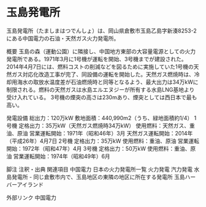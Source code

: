 # 玉島発電所

玉島発電所（たましまはつでんしょ）は、岡山県倉敷市玉島乙島字新湊8253-2にある中国電力の石油・天然ガス火力発電所。

概要
玉島の森（運動公園）に隣接し、中国地方東部の大容量電源としての火力発電所である。1971年3月に1号機が運転を開始、3号機までが建設された。
2014年4月7日には、燃料コストの削減などを図るために実施していた1号機の天然ガス対応化改造工事が完了、同設備の運転を開始した。天然ガス燃焼時は、冷却用海水の取放水温度差が石油燃焼時と同等となるよう、最大出力は34万kWに制限される。燃料の天然ガスは水島エルエヌジーが所有する水島LNG基地より受け入れている。
3号機の煙突の高さは230mあり、煙突としては西日本で最も高い。

発電設備
総出力：120万kW
敷地面積：440,990m2（うち、緑地面積約1/4）
1号機
定格出力：35万kW（天然ガス燃焼時34万kW）
使用燃料：天然ガス、重油、原油
営業運転開始：1971年（昭和46年）3月
天然ガス運転開始：2014年（平成26年）4月7日
2号機
定格出力：35万kW
使用燃料：重油、原油
営業運転開始：1972年（昭和47年）4月
3号機
定格出力：50万kW
使用燃料：重油、原油
営業運転開始：1974年（昭和49年）6月

脚注
注釈・出典
関連項目
中国電力
日本の火力発電所一覧
火力発電
汽力発電
水島発電所 - 同じ倉敷市内で、玉島地区の東隣の地区に所在する発電所
玉島ハーバーアイランド

外部リンク
中国電力